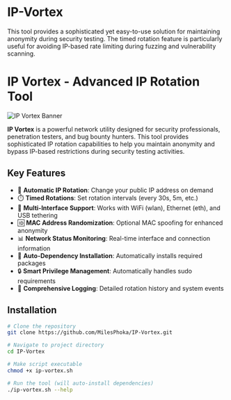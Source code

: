 # IP-Vortex
This tool provides a sophisticated yet easy-to-use solution for maintaining anonymity during security testing. The timed rotation feature is particularly useful for avoiding IP-based rate limiting during fuzzing and vulnerability scanning.

# IP Vortex - Advanced IP Rotation Tool

![IP Vortex Banner](https://sm.pcmag.com/pcmag_au/how-to/h/how-to-fin/how-to-find-your-ip-address_x1w7.jpg)

**IP Vortex** is a powerful network utility designed for security professionals, penetration testers, and bug bounty hunters. This tool provides sophisticated IP rotation capabilities to help you maintain anonymity and bypass IP-based restrictions during security testing activities.

## Key Features

- 🔁 **Automatic IP Rotation**: Change your public IP address on demand
- ⏱️ **Timed Rotations**: Set rotation intervals (every 30s, 5m, etc.)
- 📶 **Multi-Interface Support**: Works with WiFi (wlan), Ethernet (eth), and USB tethering
- 🆔 **MAC Address Randomization**: Optional MAC spoofing for enhanced anonymity
- 📊 **Network Status Monitoring**: Real-time interface and connection information
- 🔄 **Auto-Dependency Installation**: Automatically installs required packages
- 🔒 **Smart Privilege Management**: Automatically handles sudo requirements
- 📜 **Comprehensive Logging**: Detailed rotation history and system events

## Installation

```bash
# Clone the repository
git clone https://github.com/MilesPhoka/IP-Vortex.git

# Navigate to project directory
cd IP-Vortex

# Make script executable
chmod +x ip-vortex.sh

# Run the tool (will auto-install dependencies)
./ip-vortex.sh --help
